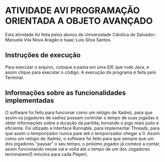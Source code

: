 # ATIVIDADE AVI PROGRAMAÇÃO ORIENTADA A OBJETO AVANÇADO

Esta atividade foi feita pelos alunos da Universidade Cátolica de Salvador: Manuela Vila Nova Aragão e Isaac Luis Silva Santos.

## Instruções de execução

Para executar o arquivo, coloque a pasta em uma IDE que rode Java, e assim clique para executar o código. A execução do programa é feita pelo Terminal. 

## Informações sobre as funcionalidades implementadas 

O software foi feito para funcionar como um relógio de Xadrez, para que assim os jogadores de xadrez possam controlar o tempo de suas jogadas e obter informações sobre a duração da partida, tornando o jogo mais justo e eficiente. Foi utlizado a Interface Runnable, para implementar Threads, para que assim o temporizador nunca pare até o temporizador chegar a 0. Assim como um relógio de Xadrez, o software foi feito para que sempre que um dos jogadores "pausar" o seu tempo, o próximo jogador já comece a contar, assim funcionando nesse vai e volta até o tempo de um dos Jogadores terminarem(5 minutos para cada Player).

